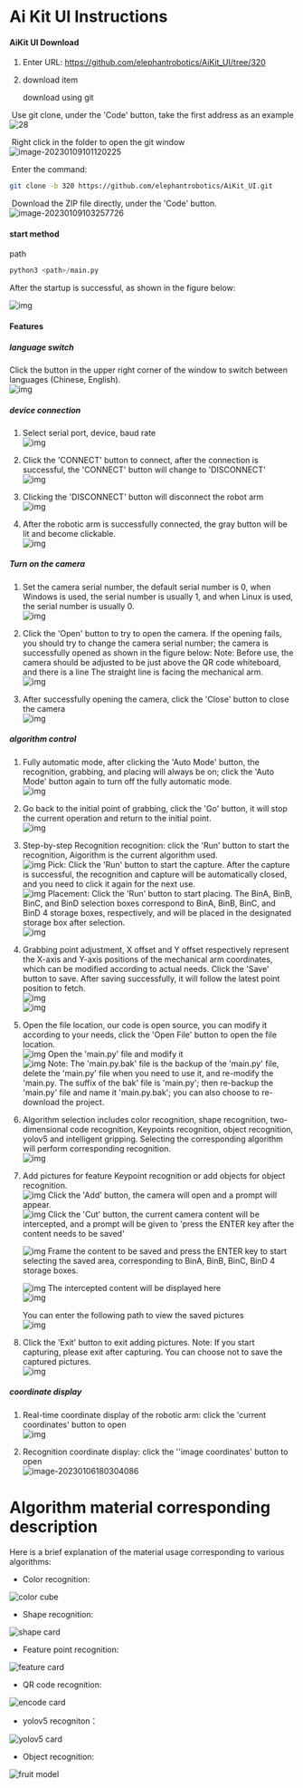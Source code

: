 # **Ai Kit UI Instructions**

#### AiKit UI Download

1. Enter URL: https://github.com/elephantrobotics/AiKit_UI/tree/320

2. download item

   download using git

​				Use git clone, under the 'Code' button, take the first address as an example <br>![28](/resourse/13-AdvancedKit/AiKit_UI_img/28.png)

​			Right click in the folder to open the git window <br>![image-20230109101120225](/resourse/13-AdvancedKit/AiKit_UI_img/29.png)

​			Enter the command: 

```bash
git clone -b 320 https://github.com/elephantrobotics/AiKit_UI.git 		
```

​	Download the ZIP file directly, under the 'Code' button. <br>	![image-20230109103257726](/resourse/13-AdvancedKit/AiKit_UI_img/31.png)

 
#### **start method**

path

```python
python3 <path>/main.py
```

After the startup is successful, as shown in the figure below:<br>

![img](/resourse/13-AdvancedKit/AiKit_UI_img/1-320.png) 

#### **Features**

##### **language switch**

Click the button in the upper right corner of the window to switch between languages (Chinese, English).<br>
![img](/resourse/13-AdvancedKit/AiKit_UI_img/27.png)

##### **device connection**

1. Select serial port, device, baud rate<br>![img](/resourse/13-AdvancedKit/AiKit_UI_img/2-320.png)
2. Click the 'CONNECT' button to connect, after the connection is successful, the 'CONNECT' button will change to 'DISCONNECT'<br>
   ![img](/resourse/13-AdvancedKit/AiKit_UI_img/3.png)

3. Clicking the 'DISCONNECT' button will disconnect the robot arm<br>
   ![img](/resourse/13-AdvancedKit/AiKit_UI_img/4.png)

4. After the robotic arm is successfully connected, the gray button will be lit and become clickable.<br>
   ![img](/resourse/13-AdvancedKit/AiKit_UI_img/5.png)

##### **Turn on the camera**

1. Set the camera serial number, the default serial number is 0, when Windows is used, the serial number is usually 1, and when Linux is used, the serial number is usually 0.<br>
   ![img](/resourse/13-AdvancedKit/AiKit_UI_img/6.png)

2. Click the 'Open' button to try to open the camera. If the opening fails, you should try to change the camera serial number; the camera is successfully opened as shown in the figure below: Note: Before use, the camera should be adjusted to be just above the QR code whiteboard, and there is a line The straight line is facing the mechanical arm.<br>
   ![img](/resourse/13-AdvancedKit/AiKit_UI_img/7.png)

3. After successfully opening the camera, click the 'Close' button to close the camera<br>
   ![img](/resourse/13-AdvancedKit/AiKit_UI_img/8.png)

##### **algorithm control**

1. Fully automatic mode, after clicking the 'Auto Mode' button, the recognition, grabbing, and placing will always be on; click the 'Auto Mode' button again to turn off the fully automatic mode.<br>
   ![img](/resourse/13-AdvancedKit/AiKit_UI_img/9.png)

2. Go back to the initial point of grabbing, click the 'Go' button, it will stop the current operation and return to the initial point.<br>![img](/resourse/13-AdvancedKit/AiKit_UI_img/10.png)

3. Step-by-step 
   Recognition recognition: click the 'Run' button to start the recognition, Aigorithm is the current algorithm used. <br>
   ![img](/resourse/13-AdvancedKit/AiKit_UI_img/11.png)
   Pick: Click the 'Run' button to start the capture. After the capture is successful, the recognition and capture will be automatically closed, and you need to click it again for the next use. <br>
   ![img](/resourse/13-AdvancedKit/AiKit_UI_img/12.png)
   Placement: Click the 'Run' button to start placing. The BinA, BinB, BinC, and BinD selection boxes correspond to BinA, BinB, BinC, and BinD 4 storage boxes, respectively, and will be placed in the designated storage box after selection.<br>
   ![img](/resourse/13-AdvancedKit/AiKit_UI_img/13.png)

4. Grabbing point adjustment, X offset and Y offset respectively represent the X-axis and Y-axis positions of the mechanical arm coordinates, which can be modified according to actual needs. Click the 'Save' button to save. After saving successfully, it will follow the latest point position to  fetch.<br>
   ![img](/resourse/13-AdvancedKit/AiKit_UI_img/14.png)<br>
   ![img](/resourse/13-AdvancedKit/AiKit_UI_img/15.png)

5. Open the file location, our code is open source, you can modify it according to your needs, click the 'Open File' button to open the file location.<br> ![img](/resourse/13-AdvancedKit/AiKit_UI_img/16.png)
   Open the 'main.py' file and modify it <br>
   ![img](/resourse/13-AdvancedKit/AiKit_UI_img/17.png)
   Note: The 'main.py.bak' file is the backup of the 'main.py' file, delete the 'main.py' file when you need to use it, and re-modify the 'main.py. The suffix of the bak' file is 'main.py'; then re-backup the 'main.py' file and name it 'main.py.bak'; you can also choose to re-download the project.<br>

6. Algorithm selection includes color recognition, shape recognition, two-dimensional code recognition, Keypoints recognition, object recognition, yolov5 and intelligent gripping. Selecting the corresponding algorithm will perform corresponding recognition.<br>
   ![img](/resourse/13-AdvancedKit/AiKit_UI_img/18-320.png)

7. Add pictures for feature Keypoint recognition or add objects for object recognition. <br>
   ![img](/resourse/13-AdvancedKit/AiKit_UI_img/19.png)
   Click the 'Add' button, the camera will open and a prompt will appear. <br>
   ![img](/resourse/13-AdvancedKit/AiKit_UI_img/20.png)
   Click the 'Cut' button, the current camera content will be intercepted, and a prompt will be given to 'press the ENTER key after the content needs to be saved'<br>

   ![img](/resourse/13-AdvancedKit/AiKit_UI_img/21.png)
   Frame the content to be saved and press the ENTER key to start selecting the saved area, corresponding to BinA, BinB, BinC, BinD 4 storage boxes.<br>

   ![img](/resourse/13-AdvancedKit/AiKit_UI_img/22.png)
   The intercepted content will be displayed here<br>
   ![img](/resourse/13-AdvancedKit/AiKit_UI_img/23.png)

   You can enter the following path to view the saved pictures<br>
   ![img](/resourse/13-AdvancedKit/AiKit_UI_img/24.png)

8. Click the 'Exit' button to exit adding pictures. Note: If you start capturing, please exit after capturing. You can choose not to save the captured pictures.<br>
   ![img](/resourse/13-AdvancedKit/AiKit_UI_img/19.png)

##### **coordinate display**

1. Real-time coordinate display of the robotic arm: click the 'current coordinates' button to open<br>![img](/resourse/13-AdvancedKit/AiKit_UI_img/25.png)

2. Recognition coordinate display: click the ''image coordinates' button to open<br>
   ![image-20230106180304086](/resourse/13-AdvancedKit/AiKit_UI_img/26.png)

 
# Algorithm material corresponding description

Here is a brief explanation of the material usage corresponding to various algorithms:

- Color recognition:

![color cube](/resourse/13-AdvancedKit/AiKit_UI_img/color_cube.jpg)

- Shape recognition:

![shape card](/resourse/13-AdvancedKit/AiKit_UI_img/shape_card.jpg)

- Feature point recognition:

![feature card](/resourse/13-AdvancedKit/AiKit_UI_img/feature_card.jpg)

- QR code recognition:

![encode card](/resourse/13-AdvancedKit/AiKit_UI_img/encode_card.jpg)

- yolov5 recogniton：

![yolov5 card](/resourse/13-AdvancedKit/AiKit_UI_img/yolov5_card.jpg)

- Object recognition:

![fruit model](/resourse/13-AdvancedKit/AiKit_UI_img/object_model.jpg)
